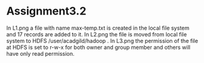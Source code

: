# Assignment3.2
In L1.png a file with name max-temp.txt is created in the local file system and 17 records are added to it.
In L2.png the file is moved from local file system to HDFS /user/acadgild/hadoop .
In L3.png the permission of the file at HDFS is set to r-w-x for both owner and group member and others will have only read permission.
